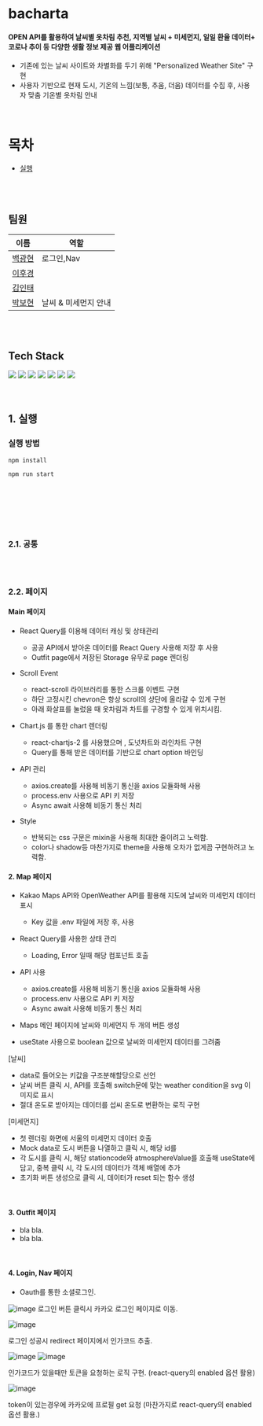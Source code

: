 # bacharta

#### OPEN API를 활용하여 날씨별 옷차림 추천, 지역별 날씨 + 미세먼지, 일일 환율 데이터+ 코로나 추이 등 다양한 생활 정보 제공 웹 어플리케이션

- 기존에 있는 날씨 사이트와 차별화를 두기 위해 "Personalized Weather Site" 구현
- 사용자 기반으로 현재 도시, 기온의 느낌(보통, 추움, 더움) 데이터를 수집 후, 사용자 맞춤 기온별 옷차림 안내

<br/>

# 목차

- [실행](#1-실행)

<br/>
<br/>

## 팀원

| 이름                                  | 역할                 |
| ------------------------------------- | -------------------- |
| [백광현](https://github.com/rmawogns) | 로그인,Nav           |
| [이후경](https://github.com/ch4md0m)  |                      |
| [김인태](https://github.com/jiye-7)   |                      |
| [박보현](https://github.com/EEOOOO)   | 날씨 & 미세먼지 안내 |

<br/>
<br/>

## Tech Stack

<div>
    <img src="https://img.shields.io/badge/React-61DAFB?style=for-the-badge&logo=react&logoColor=white">
    <img src="https://img.shields.io/badge/JavaScript-F7DF1E?style=for-the-badge&logo=JavaScript&logoColor=white">
    <img src="https://img.shields.io/badge/typescript-3178C6?style=for-the-badge&logo=typescript&logoColor=black">
    <img src="https://img.shields.io/badge/styled components-DB7093?style=for-the-badge&logo=styled-components&logoColor=white">
     <img src="https://img.shields.io/badge/css3-1572B6?style=for-the-badge&logo=css3&logoColor=white">
     <img src="https://img.shields.io/badge/React Query-FF4154?style=for-the-badge&logo=ReactQuery&logoColor=white">
      <img src="https://img.shields.io/badge/Chart.js-FF6384?style=for-the-badge&logo=Chart.js&logoColor=white">
     
</div>

<br/>
<br/>
 
## 1. 실행
### 실행 방법

```
npm install

npm run start
```

<br/>

<!-- ### 데모 링크
//배포를 위해서 연구중입니다.!
[🚀 데모링크 바로가기]() -->

<br/>
<br/>

<br/>
<br/>

### 2.1. 공통

<br/>
<br/>

### 2.2. 페이지

#### Main 페이지

- React Query를 이용해 데이터 캐싱 및 상태관리

  - 공공 API에서 받아온 데이터를 React Query 사용해 저장 후 사용
  - Outfit page에서 저장된 Storage 유무로 page 렌더링
    <br/>

- Scroll Event
  - react-scroll 라이브러리를 통한 스크롤 이벤트 구현
  - 하단 고정시킨 chevron은 항상 scroll의 상단에 올라갈 수 있게 구현
  - 아래 화살표를 눌렀을 때 옷차림과 차트를 구경할 수 있게 위치시킴.
    <br/>
- Chart.js 를 통한 chart 렌더링

  - react-chartjs-2 를 사용했으며 , 도넛차트와 라인차트 구현
  - Query를 통해 받은 데이터를 기반으로 chart option 바인딩
    <br/>

- API 관리
  - axios.create를 사용해 비동기 통신을 axios 모듈화해 사용
  - process.env 사용으로 API 키 저장
  - Async await 사용해 비동기 통신 처리
    <br/>
- Style
  - 반복되는 css 구문은 mixin을 사용해 최대한 줄이려고 노력함.
  - color나 shadow등 마찬가지로 theme을 사용해 오차가 없게끔 구현하려고 노력함.

#### 2. Map 페이지

- Kakao Maps API와 OpenWeather API를 활용해 지도에 날씨와 미세먼지 데이터 표시

  - Key 값을 .env 파일에 저장 후, 사용

- React Query를 사용한 상태 관리

  - Loading, Error 일때 해당 컴포넌트 호출

- API 사용

  - axios.create를 사용해 비동기 통신을 axios 모듈화해 사용
  - process.env 사용으로 API 키 저장
  - Async await 사용해 비동기 통신 처리

- Maps 메인 페이지에 날씨와 미세먼지 두 개의 버튼 생성
- useState 사용으로 boolean 값으로 날씨와 미세먼지 데이터를 그려줌

[날씨]

- data로 들어오는 키값을 구조분해할당으로 선언
- 날씨 버튼 클릭 시, API를 호출해 switch문에 맞는 weather condition을 svg 이미지로 표시
- 절대 온도로 받아지는 데이터를 섭씨 온도로 변환하는 로직 구현

[미세먼지]

- 첫 렌더링 화면에 서울의 미세먼지 데이터 호출
- Mock data로 도시 버튼을 나열하고 클릭 시, 해당 id를
- 각 도시를 클릭 시, 해당 stationcode와 atmosphereValue를 호출해 useState에 담고, 중복 클릭 시, 각 도시의 데이터가 객체 배열에 추가
- 초기화 버튼 생성으로 클릭 시, 데이터가 reset 되는 함수 생성

<br/>

#### 3. Outfit 페이지

- bla bla.
- bla bla.

<br/>

#### 4. Login, Nav 페이지

- Oauth를 통한 소셜로그인.

![image](https://user-images.githubusercontent.com/97820540/197142154-f48bc93b-2523-45ca-b91d-6fd7c687405c.png)
로그인 버튼 클릭시 카카오 로그인 페이지로 이동.

![image](https://user-images.githubusercontent.com/97820540/197142000-499a9cca-1f9c-46cb-9993-7a86b0abb1d4.png)

로그인 성공시 redirect 페이지에서 인가코드 추출.

![image](https://user-images.githubusercontent.com/97820540/197142411-e25c4d41-eeab-48dd-9715-4890ac7fd3f9.png)
![image](https://user-images.githubusercontent.com/97820540/197142537-94637541-fad8-4952-b623-a0cd101c481c.png)

인가코드가 있을때만 토큰을 요청하는 로직 구현. (react-query의 enabled 옵션 활용)

![image](https://user-images.githubusercontent.com/97820540/197143017-a0b0df03-41f5-4cd6-bcf9-527c62ab962a.png)

token이 있는경우에 카카오에 프로필 get 요청 (마찬가지로 react-query의 enabled 옵션 활용.)

<br/>
